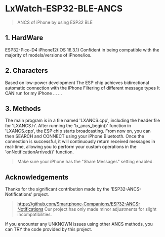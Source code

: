 # LxWatch-ESP32-BLE-ANCS
> ANCS of iPhone by using ESP32 BLE
## 1. HardWare
ESP32-Pico-D4 
iPhone12(IOS 16.3.1) Confident in being compatible with the majority of models/versions of iPhone/ios.
## 2. Characters
Based on low-power development
The ESP chip achieves bidirectional automatic connection with the iPhone
Filtering of different message types
It CAN run for my iPhone
... ...
## 3. Methods
The main program is in a file named 'LXANCS.cpp', including the header file for 'LXANCS.h'. 
After running the 'lx_ancs_begin()' function in 'LXANCS.cpp', the ESP chip starts broadcasting. 
From now on, you can then SEARCH and CONNECT using your iPhone Bluetooth. 
Once the connection is successful, it will continuously return received messages in real-time, allowing you to perform your custom operations in the 'onNotificationArrived()' function. 
>Make sure your iPhone has the "Share Messages" setting enabled.
## Acknowledgements
Thanks for the significant contribution made by the 'ESP32-ANCS-Notifications' project. 
>https://github.com/Smartphone-Companions/ESP32-ANCS-Notifications
Our project has only made minor adjustments for slight incompatibilities.

If you encounter any UNKNOWN issues using other ANCS methods, you can TRY the code provided by this project.

